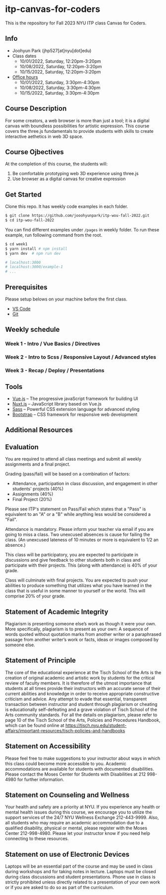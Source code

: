 # itp-canvas-for-coders

This is the repository for Fall 2023 NYU ITP class Canvas for Coders.

## Info

- Joohyun Park (jhp527[at]nyu[dot]edu)
- Class dates
  - 10/01/2022, Saturday, 12:20pm-3:20pm
  - 10/08/2022, Saturday, 12:20pm-3:20pm
  - 10/15/2022, Saturday, 12:20pm-3:20pm
- [Office hours](https://calendar.google.com/calendar/u/0/appointments/schedules/AcZssZ38e_td9fOuExnsHGYNL-FhkFVHDDICVNefmc2V0rmHLALBSDYYQ_irIQHs3RCnAxpkBLUo0OcO)
  - 10/01/2022, Saturday, 3:30pm-4:30pm
  - 10/08/2022, Saturday, 3:30pm-4:30pm
  - 10/15/2022, Saturday, 3:30pm-4:30pm

## Course Description
For some creators, a web browser is more than just a tool; it is a digital canvas with boundless possibilities for artistic expression. This course covers the three.js fundamentals to provide students with skills to create interactive aethetics in web 3D space.


## Course Ojbectives

At the completion of this course, the students will:

1. Be comfortable prototyping web 3D experience using three.js
2. Use browser as a digital canvas for creative expression


## Get Started

Clone this repo. It has weekly code examples in each folder.

```bash
$ git clone https://github.com/jooohyunpark/itp-wou-fall-2022.git
$ cd itp-wou-fall-2022
```

You can find different examples under `/pages` in weekly folder. To run these example, run following command from the root.

```bash
$ cd week1
$ yarn install # npm install
$ yarn dev  # npm run dev

# localhost:3000
# localhost:3000/example-1
# ...
```

## Prerequisites

Please setup belows on your machine before the first class.

- [VS Code](https://code.visualstudio.com/)
- [Git](https://github.com/git-guides/install-git)



## Weekly schedule

### Week 1 - Intro / Vue Basics / Directives

### Week 2 - Intro to Scss / Responsive Layout / Advanced styles

### Week 3 - Recap / Deploy / Presentations

## Tools

- [Vue.js](https://vuejs.org/) – The progressive javaScript framework for building UI
- [Nuxt.js](https://nuxtjs.org/) – JavaScript library based on Vue.js
- [Sass](https://sass-lang.com/) – Powerful CSS extension language for advanced styling
- [Bootstrap](https://getbootstrap.com/) – CSS framework for responsive web development

## Additional Resources


## Evaluation

You are required to attend all class meetings and submit all weekly assignments and a final project.

Grading (pass/fail) will be based on a combination of factors:

- Attendance, participation in class discussion, and engagement in other students' projects (40%)
- Assignments (40%)
- Final Project (20%)

Please see ITP's statement on Pass/Fail which states that a "Pass" is equivalent to an "A" or a "B" while anything less would be considered a "Fail".

Attendance is mandatory. Please inform your teacher via email if you are going to miss a class. Two unexcused absences is cause for failing the class. (An unexcused lateness of 10 minutes or more is equivalent to 1/2 an absence.)

This class will be participatory, you are expected to participate in discussions and give feedback to other students both in class and participate with their projects. This (along with attendance) is 40% of your grade.

Class will culminate with final projects. You are expected to push your abilities to produce something that utilizes what you have learned in the class that is useful in some manner to yourself or the world. This will comprise 20% of your grade.

## Statement of Academic Integrity

Plagiarism is presenting someone else’s work as though it were your own. More specifically, plagiarism is to present as your own: A sequence of words quoted without quotation marks from another writer or a paraphrased passage from another writer’s work or facts, ideas or images composed by someone else.

## Statement of Principle

The core of the educational experience at the Tisch School of the Arts is the creation of original academic and artistic work by students for the critical review of faculty members.  It is therefore of the utmost importance that students at all times provide their instructors with an accurate sense of their current abilities and knowledge in order to receive appropriate constructive criticism and advice.  Any attempt to evade that essential, transparent transaction between instructor and student through plagiarism or cheating is educationally self-defeating and a grave violation of Tisch School of the Arts community standards.  For all the details on plagiarism, please refer to page 10 of the Tisch School of the Arts, Policies and Procedures Handbook, which can be found online at https://tisch.nyu.edu/student-affairs/important-resources/tisch-policies-and-handbooks

## Statement on Accessibility

Please feel free to make suggestions to your instructor about ways in which this class could become more accessible to you. Academic accommodations are available for students with documented disabilities. Please contact the Moses Center for Students with Disabilities at 212 998-4980 for further information.

## Statement on Counseling and Wellness

Your health and safety are a priority at NYU. If you experience any health or mental health issues during this course, we encourage you to utilize the support services of the 24/7 NYU Wellness Exchange 212-443-9999. Also, all students who may require an academic accommodation due to a qualified disability, physical or mental, please register with the Moses Center 212-998-4980. Please let your instructor know if you need help connecting to these resources.

## Statement on use of Electronic Devices

Laptops will be an essential part of the course and may be used in class during workshops and for taking notes in lecture. Laptops must be closed during class discussions and student presentations. Phone use in class is strictly prohibited unless directly related to a presentation of your own work or if you are asked to do so as part of the curriculum.
